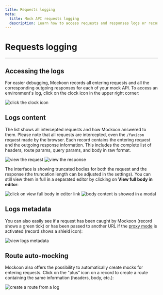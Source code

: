 ```yaml
---
title: Requests logging
meta:
  title: Mock API requests logging
  description: Learn how to access requests and responses logs or record your REST API servers calls for easier debugging
---
```


# Requests logging

---

## Accessing the logs

For easier debugging, Mockoon records all entering requests and all the corresponding outgoing responses for each of your mock API. To access an environment's log, click on the clock icon in the upper right corner:

![click the clock icon](/images/docs/open-logs.png)

## Logs content

The list shows all intercepted requests and how Mockoon answered to them.
Please note that all requests are intercepted, even the `/favicon` request made by the browser.
Each record contains the entering request and the outgoing response information. This includes the complete list of headers, route params, query params, and body in raw format.

![view the request](/images/docs/v1.9.0-logs-request.png)
![view the response](/images/docs/v1.9.0-logs-response.png)

The interface is showing truncated bodies for both the request and the response (the truncation length can be adjusted in the settings). You can still view them in full in a separated editor by clicking on **View full body in editor**:

![click on view full body in editor link](/images/docs/v1.9.0-logs-response-view-body.png)
![body content is showed in a modal](/images/docs/v1.9.0-logs-response-view-body-modal.png)

## Logs metadata

You can also easily see if a request has been caught by Mockoon (record shows a green tick) or has been passed to another URL if the [proxy mode](docs:proxy-mode) is activated (record shows a shield icon):

![view logs metadata](/images/docs/logs-metadata.png)

## Route auto-mocking

Mockoon also offers the possibility to automatically create mocks for entering requests. Click on the "plus" icon on a record to create a route containing the same information (headers, body, etc.):

![create a route from a log](/images/docs/logs-auto-mocking.png)
